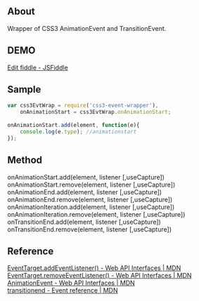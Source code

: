 About
---
Wrapper of CSS3 AnimationEvent and TransitionEvent.

DEMO
---
[Edit fiddle - JSFiddle](http://jsfiddle.net/e3bxstu5/)

Sample
---
```js
var css3EvtWrap = require('css3-event-wrapper'),
	onAnimationStart = css3EvtWrap.onAnimationStart;
	
onAnimationStart.add(element, function(e){
    console.log(e.type); //animationstart
});
```

Method
---
onAnimationStart.add(element, listener [,useCapture])  
onAnimationStart.remove(element, listener [,useCapture])  
onAnimationEnd.add(element, listener [,useCapture])  
onAnimationEnd.remove(element, listener [,useCapture])  
onAnimationIteration.add(element, listener [,useCapture])  
onAnimationIteration.remove(element, listener [,useCapture])  
onTransitionEnd.add(element, listener [,useCapture])  
onTransitionEnd.remove(element, listener [,useCapture])  

Reference
---
[EventTarget.addEventListener() - Web API Interfaces | MDN](https://developer.mozilla.org/en-US/docs/Web/API/EventTarget/addEventListener)  
[EventTarget.removeEventListener() - Web API Interfaces | MDN](https://developer.mozilla.org/en-US/docs/Web/API/EventTarget/removeEventListener)  
[AnimationEvent - Web API Interfaces | MDN](https://developer.mozilla.org/en-US/docs/Web/API/AnimationEvent)  
[transitionend - Event reference | MDN](https://developer.mozilla.org/en-US/docs/Web/Events/transitionend)  
